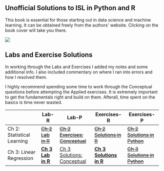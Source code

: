   
## Unofficial Solutions to ISL in Python and R


This book is essential for those starting out in data science and machine learning. 
It can be obtained freely from the authors' website. Clicking on the book cover will take you there.

[<img src="https://statlearning.com/ISL%20Cover%202.jpg">](https://statlearning.com/)

 

  
## Labs and Exercise Solutions



In working through the Labs and Exercises I added my notes and some additional info. I also included commentary on where I ran into errors and how I resolved them.

I highly recommend spending some time to work through the Conceptual questions before attempting the Applied exercises. It is extremely important to get the fundamentals right and build on them. Afterall, time spent on the basics is time never wasted.



|    | Lab-R  | Lab-P | Exercises-R | Exercises-P |
| -- | ------ | ----- | ----------- | ----------- |
| Ch 2: Statistical Learning | [~~Ch 2 Lab in R~~](docs/Solutions/Ch-2-Statistical-Learning-R.html) | [~~Ch 2 Exercises: Conceptual~~](docs/Solutions/Ch-2-Statistical-Lerning-Python.html) | [~~Ch 2 Solutions in R~~](docs/Solutions/Ch-2-Linear-Regression-Exercises-in-R.html) | [~~Ch 2 Solutions in Python~~](docs/Solutions/Ch-2-Linear-Regression-Exercises-in-Python.html) |
| Ch 3: Linear Regression | [**Ch 3 Lab in R**](https://e-usenmez.github.io/ISL/Solutions/Ch-3-Linear-Regression-Lab-in-R.html) | [Ch 3 Solutions: Conceptual](https://e-usenmez.github.io/ISL/Solutions/Ch3-LinReg-Conceptual.html) | [**Ch 3 Solutions in R**](https://e-usenmez.github.io/ISL/Solutions/Ch3-LinReg-Apllied-R.html) | [~~Ch 3 Solutions in Python~~](docs/Solutions/Ch-3-Linear-Regression-Exercises-Python.html) |
